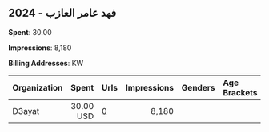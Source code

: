 ## 2024 - فهد عامر العازب 
**Spent**: 30.00

**Impressions**: 8,180

**Billing Addresses**: KW

|Organization|Spent|Urls|Impressions|Genders|Age Brackets|Country Codes|
|:---|---:|:---|---:|:---|:---|:---|
|D3ayat|30.00 USD|[0](https://www.snap.com/political-ads/asset/295829883eac54a29a4c3f74ee3ee971779f49f5aed11d45ee56b03a7546a04f?mediaType=mp4)|8,180|||kuwait|
